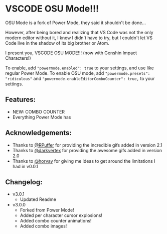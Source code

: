 # VSCODE OSU Mode!!!

OSU Mode is a fork of Power Mode, they said it shouldn't be done...

However, after being bored and realizing that VS Code was not the only modern editor without it, I knew I didn't have to try, but I couldn't let VS Code live in the shadow of its big brother or Atom.

I present you, VSCODE OSU MODE!!! (now with Genshin Impact Characters!)

To enable, add `"powermode.enabled": true` to your settings, and use like regular Power Mode.
To enable OSU mode, add `"powermode.presets": "ridiculous"` and `"powermode.enableEditorComboCounter": true,` to your settings.

## Features:
* NEW: COMBO COUNTER
* Everything Power Mode has

## Acknowledgements:
* Thanks to [@RPuffer](https://github.com/RPuffer) for providing the incredible gifs added in version 2.1 
* Thanks to [@darkvertex](https://github.com/darkvertex) for providing the awesome gifs added in version 2.0
* Thanks to [@horvay](https://github.com/horvay) for giving me ideas to get around the limitations I had in v0.0.1

## Changelog:
- v3.0.1
  - Updated Readme
- v3.0.0
  - Forked from Power Mode!
  - Added per character cursor explosions!
  - Added combo counter animations!
  - Added combo images!